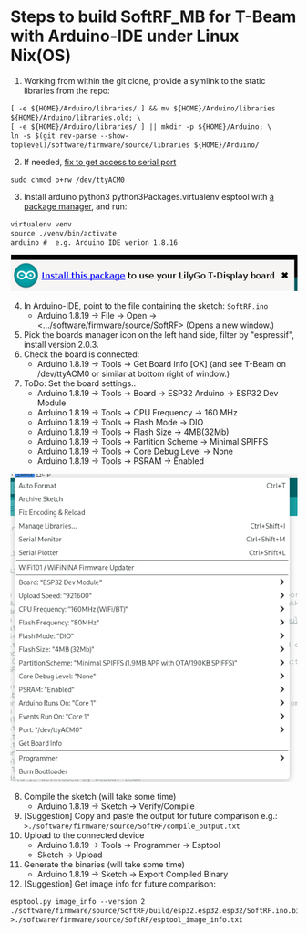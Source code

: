 # Steps to build SoftRF_MB for T-Beam with Arduino-IDE under Linux Nix(OS) 

1. Working from within the git clone, provide a symlink to the static libraries from the repo: 
```
[ -e ${HOME}/Arduino/libraries/ ] && mv ${HOME}/Arduino/libraries ${HOME}/Arduino/libraries.old; \
[ -e ${HOME}/Arduino/libraries/ ] || mkdir -p ${HOME}/Arduino; \
ln -s $(git rev-parse --show-toplevel)/software/firmware/source/libraries ${HOME}/Arduino/
```
2. If needed, [fix to get access to serial port](https://discourse.nixos.org/t/how-to-set-o-rw-to-dev-ttyacm0-in-nix-config/29440) 
```
sudo chmod o+rw /dev/ttyACM0 
```
3. Install arduino python3 python3Packages.virtualenv esptool with [a package manager](https://en.wikipedia.org/wiki/Package_manager), and run:
```
virtualenv venv
source ./venv/bin/activate
arduino #  e.g. Arduino IDE verion 1.8.16
```
![alt text](package.png)  

4. In Arduino-IDE, point to the file containing the sketch: ```SoftRF.ino``` 
    - Arduino 1.8.19 -> File -> Open -> <.../software/firmware/source/SoftRF>  (Opens a new window.)
5. Pick the boards manager icon on the left hand side, filter by "espressif", install version 2.0.3.
6. Check the board is connected:
    - Arduino 1.8.19 -> Tools -> Get Board Info  [OK]   (and see T-Beam on /dev/ttyACM0 or similar at bottom right of window.)
7. ToDo: Set the board settings.. 
    - Arduino 1.8.19 -> Tools -> Board -> ESP32 Arduino -> ESP32 Dev Module 
    - Arduino 1.8.19 -> Tools -> CPU Frequency -> 160 MHz 
    - Arduino 1.8.19 -> Tools -> Flash Mode -> DIO 
    - Arduino 1.8.19 -> Tools -> Flash Size -> 4MB(32Mb) 
    - Arduino 1.8.19 -> Tools -> Partition Scheme -> Minimal SPIFFS 
    - Arduino 1.8.19 -> Tools -> Core Debug Level -> None 
    - Arduino 1.8.19 -> Tools -> PSRAM -> Enabled 

![alt text](tools.png)  

<!-- - Arduino IDE 2.3.3 -> Tools -> Board -> esp32 -> ESP32 Dev Module 
    - Arduino IDE 2.3.3 -> Tools -> [Partition\_Scheme Flash\_Mode Flash\_Size] 
    - Arduino 1.8.19 -> Tools -> Upload Speed -> 921600  -->
8. Compile the sketch (will take some time)
    - Arduino 1.8.19 -> Sketch -> Verify/Compile
9. [Suggestion] Copy and paste the output for future comparison e.g.: ```>./software/firmware/source/SoftRF/compile_output.txt```
10. Upload to the connected device
    - Arduino 1.8.19 -> Tools -> Programmer -> Esptool 
    - Sketch -> Upload
11. Generate the binaries (will take some time)
    - Arduino 1.8.19 -> Sketch -> Export Compiled Binary
12. [Suggestion] Get image info for future comparison:
```
esptool.py image_info --version 2  ./software/firmware/source/SoftRF/build/esp32.esp32.esp32/SoftRF.ino.bin  >./software/firmware/source/SoftRF/esptool_image_info.txt
```